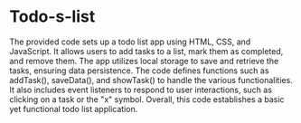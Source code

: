# Todo-s-list
The provided code sets up a todo list app using HTML, CSS, and JavaScript. It allows users to add tasks to a list, mark them as completed, and remove them. The app utilizes local storage to save and retrieve the tasks, ensuring data persistence. The code defines functions such as addTask(), saveData(), and showTask() to handle the various functionalities. It also includes event listeners to respond to user interactions, such as clicking on a task or the "x" symbol. Overall, this code establishes a basic yet functional todo list application.
